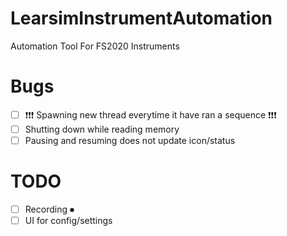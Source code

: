 # LearsimInstrumentAutomation
Automation Tool For FS2020 Instruments

# Bugs
- [ ] ❗❗❗ Spawning new thread everytime it have ran a sequence ❗❗❗
- [ ] Shutting down while reading memory
- [ ] Pausing and resuming does not update icon/status

# TODO
- [ ] Recording ⏺
- [ ] UI for config/settings 